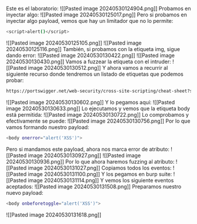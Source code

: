 Este es el laboratorio:
![[Pasted image 20240530124904.png]]
Probamos en inyectar algo:
![[Pasted image 20240530125017.png]]
Pero si probamos en inyectar algo payload, vemos que hay un limitador que no lo permite:
```bash
<script>alert()</script>
```
![[Pasted image 20240530125105.png]]
![[Pasted image 20240530125116.png]]
También, si probamos con la etiqueta img, sigue dando error:
![[Pasted image 20240530130422.png]]
![[Pasted image 20240530130430.png]]
Vamos a fuzzear la etiqueta con el intruder:
![[Pasted image 20240530130512.png]]
Y ahora vamos a recurrir al siguiente recurso donde tendremos un listado de etiquetas que podemos probar:
```bash
https://portswigger.net/web-security/cross-site-scripting/cheat-sheet?source=post_page-----54a7cfe109aa--------------------------------
```
![[Pasted image 20240530130602.png]]
Y lo pegamos aquí:
![[Pasted image 20240530130633.png]]
Lo ejecutamos y vemos que la etiqueta body está permitida:
![[Pasted image 20240530130722.png]]
Lo comprobamos y efectivamente se puede:
![[Pasted image 20240530130756.png]]
Por lo que vamos formando nuestro payload:
```bash
<body onerror="alert('XSS')">
```
Pero si mandamos este payload, ahora nos marca error de atributo:
![[Pasted image 20240530130927.png]]
![[Pasted image 20240530130936.png]]
Por lo que ahora haremos fuzzing al atributo:
![[Pasted image 20240530131027.png]]
Copiamos todos los eventos:
![[Pasted image 20240530131100.png]]
Y los pegamos en burp suite:
![[Pasted image 20240530131114.png]]
Y vemos los siguiente eventos aceptados:
![[Pasted image 20240530131508.png]]
Preparamos nuestro nuevo payload:
```bash
<body onbeforetoggle="alert('XSS')">
```
![[Pasted image 20240530131618.png]]

